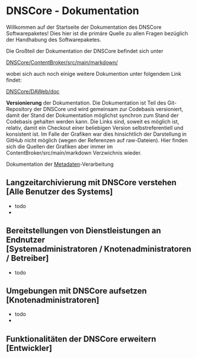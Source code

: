 # DNSCore - Dokumentation

Willkommen auf der Startseite der Dokumentation des DNSCore Softwarepaketes! Dies hier ist die primäre Quelle zu allen Fragen bezüglich der Handhabung des Softwarepaketes. 

Die Großteil der Dokumentation der DNSCore befindet sich unter

[DNSCore/ContentBroker/src/main/markdown/](../markdown)

wobei sich auch noch einige weitere Dokumention unter folgendem Link findet:

[DNSCore/DAWeb/doc](../../../../DAWeb/doc)

**Versionierung** der Dokumentation. Die Dokumentation ist Teil des Git-Repository der DNSCore und wird gemeinsam zur Codebasis versioniert, damit der Stand der Dokumentation möglichst synchron zum Stand der Codebasis gehalten werden kann. Die Links sind, soweit es möglich ist, relativ, damit ein Checkout einer beliebigen Version selbstreferentiell und konsistent ist. Im Falle der Grafiken war dies hinsichtlich der Darstellung in GitHub nicht möglich (wegen der Referenzen auf raw-Dateien). Hier finden sich die Quellen der Grafiken aber immer im ContentBroker/src/main/markdown Verzwichnis wieder.

Dokumentation der [Metadaten](2014-09-25_Metadaten_in_DA-NRW.pdf)-Verarbeitung

## Langzeitarchivierung mit DNSCore verstehen<br>[Alle Benutzer des Systems]

* todo
* 

## Bereitstellungen von Dienstleistungen an Endnutzer<br>[Systemadministratoren / Knotenadministratoren / Betreiber]

* todo 

## Umgebungen mit DNSCore aufsetzen<br>[Knotenadministratoren]

* todo
* 
## Funktionalitäten der DNSCore erweitern<br>[Entwickler]
